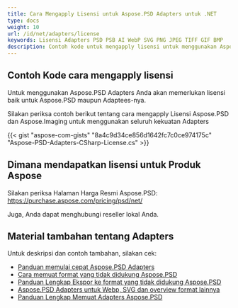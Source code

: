 ```yaml
---
title: Cara Mengapply Lisensi untuk Aspose.PSD Adapters untuk .NET
type: docs
weight: 10
url: /id/net/adapters/license
keywords: Lisensi Adapters PSD PSB AI WebP SVG PNG JPEG TIFF GIF BMP
description: Contoh kode untuk mengapply lisensi untuk menggunakan Aspose.PSD Adapters
---
```


## **Contoh Kode cara mengapply lisensi**

Untuk menggunakan Aspose.PSD Adapters Anda akan memerlukan lisensi baik untuk Aspose.PSD maupun Adaptees-nya.

Silakan periksa contoh berikut tentang cara mengapply Lisensi Aspose.PSD dan Aspose.Imaging untuk menggunakan seluruh kekuatan Adapters

{{< gist "aspose-com-gists" "8a4c9d34ce856d1642fc7c0ce974175c" "Aspose-PSD-Adapters-CSharp-License.cs" >}}

## **Dimana mendapatkan lisensi untuk Produk Aspose**

Silakan periksa Halaman Harga Resmi Aspose.PSD: https://purchase.aspose.com/pricing/psd/net/

Juga, Anda dapat menghubungi reseller lokal Anda.

## **Material tambahan tentang Adapters**

Untuk deskripsi dan contoh tambahan, silakan cek:
- [Panduan memulai cepat Aspose.PSD Adapters](/psd/id/net/adapters/quick-start)
- [Cara memuat format yang tidak didukung Aspose.PSD](/psd/id/net/adapters/load-unsupported-formats)
- [Panduan Lengkap Ekspor ke format yang tidak didukung Aspose.PSD](/psd/id/net/adapters/export-to-unsupported-formats)
- [Aspose.PSD Adapters untuk Webp, SVG dan overview format lainnya](/psd/id/net/adapters/working-with-webp-svg-formats-overview)
- [Panduan Lengkap Memuat Adapters Aspose.PSD](/psd/id/net/adapters/full-manual)
